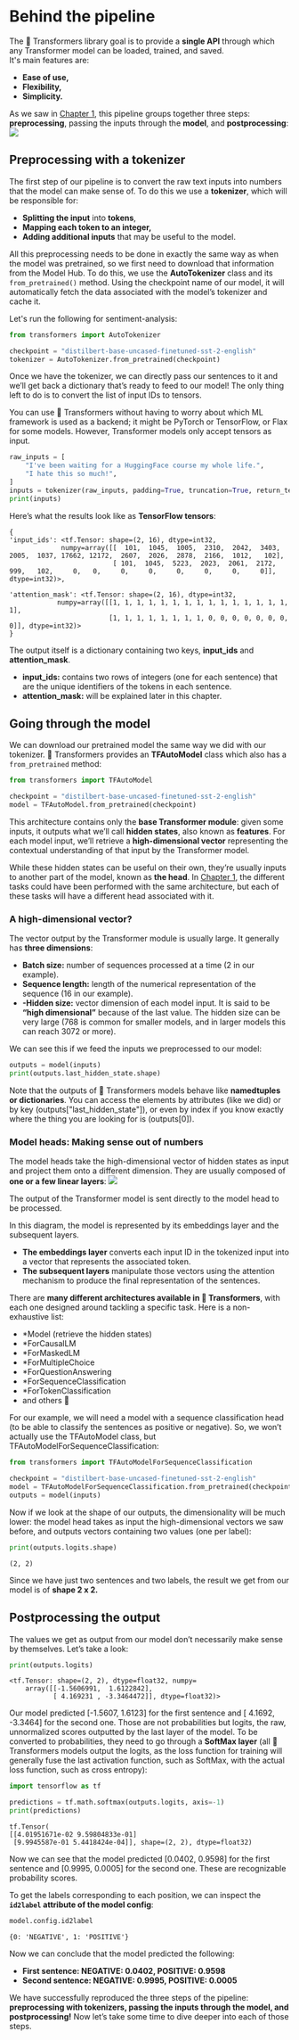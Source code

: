 # Behind the pipeline

The 🤗 Transformers library goal is to provide a **single API** through which any Transformer model can be loaded, trained, and saved.   
It's main features are:
- **Ease of use,**
- **Flexibility,**
- **Simplicity.**


As we saw in [Chapter 1](https://github.com/ANYANTUDRE/NLP-Course-Hugging-Face/blob/main/1.%20Transformer%20models/1.Transformers%2C%20what%20can%20they%20do_.md), this pipeline groups together three steps: **preprocessing**, passing the inputs through the **model**, and **postprocessing**:
![](https://huggingface.co/datasets/huggingface-course/documentation-images/resolve/main/en/chapter2/full_nlp_pipeline.svg)


## Preprocessing with a tokenizer

The first step of our pipeline is to convert the raw text inputs into numbers that the model can make sense of. To do this we use a **tokenizer**, which will be responsible for:

- **Splitting the input** into **tokens**,
- **Mapping each token to an integer,**
- **Adding additional inputs** that may be useful to the model.

All this preprocessing needs to be done in exactly the same way as when the model was pretrained, so we first need to download that information from the Model Hub. 
To do this, we use the **AutoTokenizer** class and its `from_pretrained()` method. 
Using the checkpoint name of our model, it will automatically fetch the data associated with the model’s tokenizer and cache it.

Let's run the following for sentiment-analysis:

```python
from transformers import AutoTokenizer

checkpoint = "distilbert-base-uncased-finetuned-sst-2-english"
tokenizer = AutoTokenizer.from_pretrained(checkpoint)
```

Once we have the tokenizer, we can directly pass our sentences to it and we’ll get back a dictionary that’s ready to feed to our model! The only thing left to do is to convert the list of input IDs to tensors.

You can use 🤗 Transformers without having to worry about which ML framework is used as a backend; it might be PyTorch or TensorFlow, or Flax for some models. However, Transformer models only accept tensors as input.

```python
raw_inputs = [
    "I've been waiting for a HuggingFace course my whole life.",
    "I hate this so much!",
]
inputs = tokenizer(raw_inputs, padding=True, truncation=True, return_tensors="tf")
print(inputs)
```
Here’s what the results look like as **TensorFlow tensors**:
```
{
'input_ids': <tf.Tensor: shape=(2, 16), dtype=int32,
             numpy=array([[  101,  1045,  1005,  2310,  2042,  3403,  2005,  1037, 17662, 12172,  2607,  2026,  2878,  2166,  1012,   102],
                          [ 101,  1045,  5223,  2023,  2061,  2172,   999,   102,     0,   0,     0,     0,     0,     0,     0,     0]], dtype=int32)>,

'attention_mask': <tf.Tensor: shape=(2, 16), dtype=int32,
            numpy=array([[1, 1, 1, 1, 1, 1, 1, 1, 1, 1, 1, 1, 1, 1, 1, 1],
                         [1, 1, 1, 1, 1, 1, 1, 1, 0, 0, 0, 0, 0, 0, 0, 0]], dtype=int32)>
}
```

The output itself is a dictionary containing two keys, **input_ids** and **attention_mask**.   
- **input_ids:** contains two rows of integers (one for each sentence) that are the unique identifiers of the tokens in each sentence. 
- **attention_mask:** will be explained later in this chapter.


## Going through the model
We can download our pretrained model the same way we did with our tokenizer. 🤗 Transformers provides an **TFAutoModel** class which also has a `from_pretrained` method:

```python
from transformers import TFAutoModel

checkpoint = "distilbert-base-uncased-finetuned-sst-2-english"
model = TFAutoModel.from_pretrained(checkpoint)
```

This architecture contains only the **base Transformer module**: given some inputs, it outputs what we’ll call **hidden states**, also known as **features**. For each model input, we’ll retrieve a **high-dimensional vector** representing the contextual understanding of that input by the Transformer model.

While these hidden states can be useful on their own, they’re usually inputs to another part of the model, known as **the head**. In [Chapter 1](https://github.com/ANYANTUDRE/NLP-Course-Hugging-Face/blob/main/1.%20Transformer%20models/1.Transformers%2C%20what%20can%20they%20do_.md), the different tasks could have been performed with the same architecture, but each of these tasks will have a different head associated with it.


### A high-dimensional vector?
The vector output by the Transformer module is usually large. It generally has **three dimensions**:
- **Batch size:** number of sequences processed at a time (2 in our example).
- **Sequence length:** length of the numerical representation of the sequence (16 in our example).
- **-Hidden size:** vector dimension of each model input.
It is said to be **“high dimensional”** because of the last value. The hidden size can be very large (768 is common for smaller models, and in larger models this can reach 3072 or more).


We can see this if we feed the inputs we preprocessed to our model:
```python
outputs = model(inputs)
print(outputs.last_hidden_state.shape)
```

Note that the outputs of 🤗 Transformers models behave like **namedtuples or dictionaries**. You can access the elements by attributes (like we did) or by key (outputs["last_hidden_state"]), or even by index if you know exactly where the thing you are looking for is (outputs[0]).


### Model heads: Making sense out of numbers
The model heads take the high-dimensional vector of hidden states as input and project them onto a different dimension. They are usually composed of **one or a few linear layers**:
![](https://huggingface.co/datasets/huggingface-course/documentation-images/resolve/main/en/chapter2/transformer_and_head.svg)

The output of the Transformer model is sent directly to the model head to be processed.

In this diagram, the model is represented by its embeddings layer and the subsequent layers. 
- **The embeddings layer** converts each input ID in the tokenized input into a vector that represents the associated token.
- **The subsequent layers** manipulate those vectors using the attention mechanism to produce the final representation of the sentences.

There are **many different architectures available in 🤗 Transformers**, with each one designed around tackling a specific task. Here is a non-exhaustive list:
- *Model (retrieve the hidden states)
- *ForCausalLM
- *ForMaskedLM
- *ForMultipleChoice
- *ForQuestionAnswering
- *ForSequenceClassification
- *ForTokenClassification
- and others 🤗

For our example, we will need a model with a sequence classification head (to be able to classify the sentences as positive or negative). So, we won’t actually use the TFAutoModel class, but TFAutoModelForSequenceClassification:
```python
from transformers import TFAutoModelForSequenceClassification

checkpoint = "distilbert-base-uncased-finetuned-sst-2-english"
model = TFAutoModelForSequenceClassification.from_pretrained(checkpoint)
outputs = model(inputs)
```

Now if we look at the shape of our outputs, the dimensionality will be much lower: the model head takes as input the high-dimensional vectors we saw before, and outputs vectors containing two values (one per label):

```python
print(outputs.logits.shape)
```

```
(2, 2)
```

Since we have just two sentences and two labels, the result we get from our model is of **shape 2 x 2.**

## Postprocessing the output
The values we get as output from our model don’t necessarily make sense by themselves. Let’s take a look:

```python
print(outputs.logits)
```
```
<tf.Tensor: shape=(2, 2), dtype=float32, numpy=
    array([[-1.5606991,  1.6122842],
           [ 4.169231 , -3.3464472]], dtype=float32)>
```

Our model predicted [-1.5607, 1.6123] for the first sentence and [ 4.1692, -3.3464] for the second one. Those are not probabilities but logits, the raw, unnormalized scores outputted by the last layer of the model. To be converted to probabilities, they need to go through a **SoftMax layer** (all 🤗 Transformers models output the logits, as the loss function for training will generally fuse the last activation function, such as SoftMax, with the actual loss function, such as cross entropy):

```python
import tensorflow as tf

predictions = tf.math.softmax(outputs.logits, axis=-1)
print(predictions)
```
```
tf.Tensor(
[[4.01951671e-02 9.59804833e-01]
 [9.9945587e-01 5.4418424e-04]], shape=(2, 2), dtype=float32)
```

Now we can see that the model predicted [0.0402, 0.9598] for the first sentence and [0.9995, 0.0005] for the second one. These are recognizable probability scores.

To get the labels corresponding to each position, we can inspect the **`id2label` attribute of the model config**:

```python
model.config.id2label
```
```
{0: 'NEGATIVE', 1: 'POSITIVE'}
```

Now we can conclude that the model predicted the following:

- **First sentence: NEGATIVE: 0.0402, POSITIVE: 0.9598**
- **Second sentence: NEGATIVE: 0.9995, POSITIVE: 0.0005**

We have successfully reproduced the three steps of the pipeline: **preprocessing with tokenizers, passing the inputs through the model, and postprocessing!** 
Now let’s take some time to dive deeper into each of those steps.
